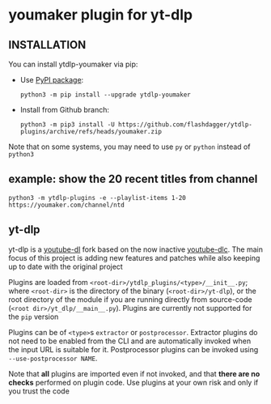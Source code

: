 # youmaker plugin for yt-dlp

## INSTALLATION
You can install ytdlp-youmaker via pip:
* Use [PyPI package](https://pypi.org/project/yt-dlp): 

  `python3 -m pip install --upgrade ytdlp-youmaker`
* Install from Github branch: 

  `python3 -m pip3 install -U https://github.com/flashdagger/ytdlp-plugins/archive/refs/heads/youmaker.zip`

Note that on some systems, you may need to use `py` or `python` instead of `python3`

## example: show the 20 recent titles from channel
`python3 -m ytdlp-plugins -e --playlist-items 1-20 https://youmaker.com/channel/ntd`


## yt-dlp
yt-dlp is a [youtube-dl](https://github.com/ytdl-org/youtube-dl) fork based on the now inactive [youtube-dlc](https://github.com/blackjack4494/yt-dlc). The main focus of this project is adding new features and patches while also keeping up to date with the original project

Plugins are loaded from `<root-dir>/ytdlp_plugins/<type>/__init__.py`; where `<root-dir>` is the directory of the binary (`<root-dir>/yt-dlp`), or the root directory of the module if you are running directly from source-code (`<root dir>/yt_dlp/__main__.py`). Plugins are currently not supported for the `pip` version

Plugins can be of `<type>`s `extractor` or `postprocessor`. Extractor plugins do not need to be enabled from the CLI and are automatically invoked when the input URL is suitable for it. Postprocessor plugins can be invoked using `--use-postprocessor NAME`.

Note that **all** plugins are imported even if not invoked, and that **there are no checks** performed on plugin code. Use plugins at your own risk and only if you trust the code

